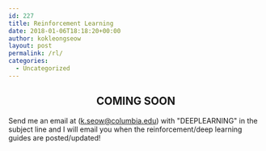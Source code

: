 ```yaml
---
id: 227
title: Reinforcement Learning
date: 2018-01-06T18:18:20+00:00
author: kokleongseow
layout: post
permalink: /rl/
categories:
  - Uncategorized
---
```


## <center>COMING SOON</center>

Send me an email at (k.seow@columbia.edu) with "DEEPLEARNING" in the subject line and I will email you when the reinforcement/deep learning guides are posted/updated!